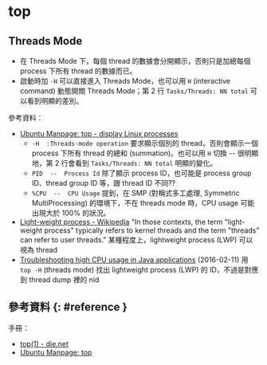 # top

## Threads Mode

  - 在 Threads Mode 下，每個 thread 的數據會分開顯示，否則只是加總每個 process 下所有 thread 的數據而已。
  - 啟動時加 `-H` 可以直接進入 Threads Mode，也可以用 `H` (interactive command) 動態開關 Threads Mode；第 2 行 `Tasks/Threads: NN total` 可以看到明顯的差別。

參考資料：

  - [Ubuntu Manpage: top \- display Linux processes](http://manpages.ubuntu.com/manpages/xenial/man1/top.1.html)
      - `-H  :Threads-mode operation` 要求顯示個別的 thread，否則會顯示一個 process 下所有 thread 的總和 (summation)。也可以用 `H` 切換 -- 很明顯地，第 2 行會看到 `Tasks/Threads: NN total` 明顯的變化。
      - `PID  --  Process Id` 除了顯示 process ID，也可能是 process group ID、thread group ID 等，跟 thread ID 不同??
      - `%CPU  --  CPU Usage` 提到，在 SMP (對稱式多工處理, Symmetric MultiProcessing) 的環境下，不在 threads mode 時，CPU usage 可能出現大於 100% 的狀況。
  - [Light\-weight process \- Wikipedia](https://en.wikipedia.org/wiki/Light-weight_process) "In those contexts, the term "light-weight process" typically refers to kernel threads and the term "threads" can refer to user threads." 某種程度上，lightweight process (LWP) 可以視為 thread
  - [Troubleshooting high CPU usage in Java applications](http://tech.asimio.net/2016/02/11/Troubleshoot-high-CPU-usage-in-Java-applications.html) (2016-02-11) 用 `top -H` (threads mode) 找出 lightweight process (LWP) 的 ID，不過是對應到 thread dump 裡的 nid

## 參考資料 {: #reference }

手冊：

  - [top(1) - die.net](https://linux.die.net/man/1/top)
  - [Ubuntu Manpage: top](http://manpages.ubuntu.com/manpages/xenial/man1/top.1.html)
